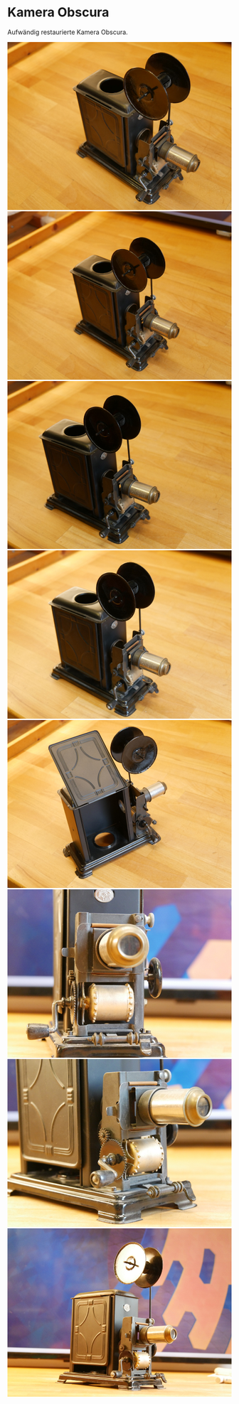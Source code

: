 # Kamera Obscura

Aufwändig restaurierte Kamera Obscura.

































[![kamera-obscura](P1940878_thumb.jpg)](P1940878.JPG)
[![kamera-obscura](P1940879_thumb.jpg)](P1940879.JPG)
[![kamera-obscura](P1940880_thumb.jpg)](P1940880.JPG)
[![kamera-obscura](P1950002_thumb.jpg)](P1950002.JPG)
[![kamera-obscura](P1950003_thumb.jpg)](P1950003.JPG)
[![kamera-obscura](P1950004_thumb.jpg)](P1950004.JPG)
[![kamera-obscura](P1950005_thumb.jpg)](P1950005.JPG)
[![kamera-obscura](P1950006_thumb.jpg)](P1950006.JPG)
